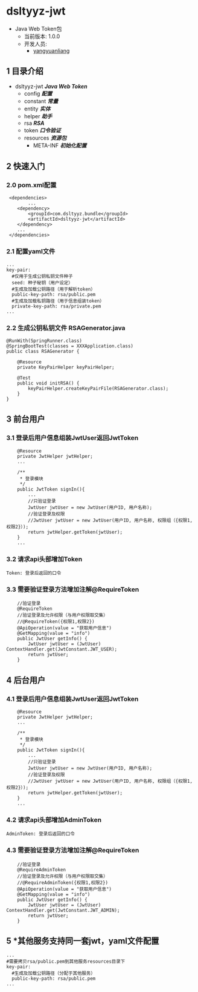 # dsltyyz-jwt
- Java Web Token包
  - 当前版本: 1.0.0
  - 开发人员:
    - [yangyuanliang](mailto:yangyuanliang@dsltyyz.com) 
## 1 目录介绍
- dsltyyz-jwt ___Java Web Token___
  - config ___配置___
  - constant ___常量___
  - entity ___实体___
  - helper ___助手___
  - rsa ___RSA___
  - token ___口令验证___
  - resources ___资源包___
      - META-INF ___初始化配置___
## 2 快速入门
### 2.0 pom.xml配置
~~~
 <dependencies>
        ...
    <dependency>
        <groupId>com.dsltyyz.bundle</groupId>
        <artifactId>dsltyyz-jwt</artifactId>
    </dependency>
    ...
 </dependencies>
~~~
### 2.1 配置yaml文件
~~~
...
key-pair:
  #仅用于生成公钥私钥文件种子 
  seed: 种子秘钥（用户设定）
  #生成及加载公钥路径（用于解析token）
  public-key-path: rsa/public.pem
  #生成及加载私钥路径（用于信息组装token）
  private-key-path: rsa/private.pem
...
~~~
### 2.2 生成公钥私钥文件 RSAGenerator.java
~~~
@RunWith(SpringRunner.class)
@SpringBootTest(classes = XXXApplication.class)
public class RSAGenerator {

    @Resource
    private KeyPairHelper keyPairHelper;

    @Test
    public void initRSA() {
        keyPairHelper.createKeyPairFile(RSAGenerator.class);
    }
}
~~~
## 3 前台用户
### 3.1 登录后用户信息组装JwtUser返回JwtToken
~~~
    @Resource
    private JwtHelper jwtHelper;
    ...

    /**
     * 登录模块
     */
    public JwtToken signIn(){
        ...
        //只验证登录
        JwtUser jwtUser = new JwtUser(用户ID, 用户名称);
        //验证登录及权限
        //JwtUser jwtUser = new JwtUser(用户ID, 用户名称, 权限组（{权限1,权限2}）);
        return jwtHelper.getToken(jwtUser);
    }
    ...
~~~
### 3.2 请求api头部增加Token
~~~
Token: 登录后返回的口令
~~~
### 3.3 需要验证登录方法增加注解@RequireToken
~~~
    //验证登录
    @RequireToken
    //验证登录及允许权限（与用户权限取交集）
    //@RequireToken({权限1,权限2})
    @ApiOperation(value = "获取用户信息")
    @GetMapping(value = "info")
    public JwtUser getInfo() {
        JwtUser jwtUser = (JwtUser) ContextHandler.get(JwtConstant.JWT_USER);
        return jwtUser;
    }
~~~
## 4 后台用户
### 4.1 登录后用户信息组装JwtUser返回JwtToken
~~~
    @Resource
    private JwtHelper jwtHelper;
    ...

    /**
     * 登录模块
     */
    public JwtToken signIn(){
        ...
        //只验证登录
        JwtUser jwtUser = new JwtUser(用户ID, 用户名称);
        //验证登录及权限
        //JwtUser jwtUser = new JwtUser(用户ID, 用户名称, 权限组（{权限1,权限2}）);
        return jwtHelper.getToken(jwtUser);
    }
    ...
~~~
### 4.2 请求api头部增加AdminToken
~~~
AdminToken: 登录后返回的口令
~~~
### 4.3 需要验证登录方法增加注解@RequireToken
~~~
    //验证登录
    @RequireAdminToken
    //验证登录及允许权限（与用户权限取交集）
    //@RequireAdminToken({权限1,权限2})
    @ApiOperation(value = "获取用户信息")
    @GetMapping(value = "info")
    public JwtUser getInfo() {
        JwtUser jwtUser = (JwtUser) ContextHandler.get(JwtConstant.JWT_ADMIN);
        return jwtUser;
    }
~~~
## 5 *其他服务支持同一套jwt，yaml文件配置
~~~
...
#需要拷贝rsa/public.pem到其他服务resources目录下
key-pair:
  #生成及加载公钥路径（分配于其他服务）
  public-key-path: rsa/public.pem
...
~~~